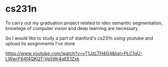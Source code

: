 # cs231n
To carry out my graduation project related to ideo semantic segmentation, knowlege of computer vision and deep learning are necessary.

So I would like to study a part of stanford's cs231n using youtube and upload its assginments I've done

https://www.youtube.com/watch?v=vT1JzLTH4G4&list=PLC1qU-LWwrF64f4QKQT-Vg5Wr4qEE1Zxk
